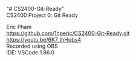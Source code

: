 "# CS2400-Git-Ready"  
CS2400 Project 0: Git Ready  

Eric Pham  
https://github.com/1hperic/CS2400-Git-Ready.git  
https://youtu.be/6K7_thHqbs4  
Recorded using OBS  
IDE: VSCode 1.86.0
